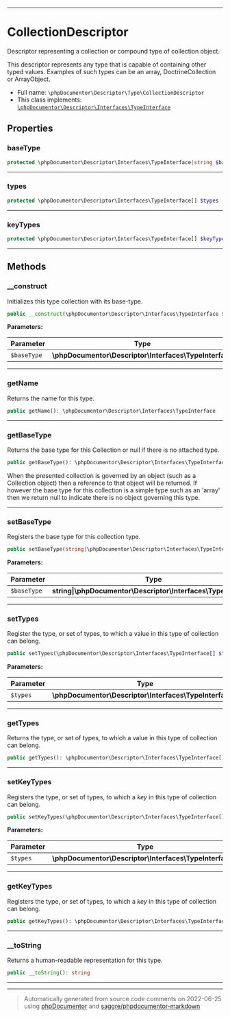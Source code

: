 ***

# CollectionDescriptor

Descriptor representing a collection or compound type of collection object.

This descriptor represents any type that is capable of containing other typed values. Examples of such
types can be an array, DoctrineCollection or ArrayObject.

* Full name: `\phpDocumentor\Descriptor\Type\CollectionDescriptor`
* This class implements:
[`\phpDocumentor\Descriptor\Interfaces\TypeInterface`](../Interfaces/TypeInterface.md)



## Properties


### baseType



```php
protected \phpDocumentor\Descriptor\Interfaces\TypeInterface|string $baseType
```






***

### types



```php
protected \phpDocumentor\Descriptor\Interfaces\TypeInterface[] $types
```






***

### keyTypes



```php
protected \phpDocumentor\Descriptor\Interfaces\TypeInterface[] $keyTypes
```






***

## Methods


### __construct

Initializes this type collection with its base-type.

```php
public __construct(\phpDocumentor\Descriptor\Interfaces\TypeInterface $baseType): mixed
```








**Parameters:**

| Parameter | Type | Description |
|-----------|------|-------------|
| `$baseType` | **\phpDocumentor\Descriptor\Interfaces\TypeInterface** |  |




***

### getName

Returns the name for this type.

```php
public getName(): \phpDocumentor\Descriptor\Interfaces\TypeInterface
```











***

### getBaseType

Returns the base type for this Collection or null if there is no attached type.

```php
public getBaseType(): \phpDocumentor\Descriptor\Interfaces\TypeInterface|null
```

When the presented collection is governed by an object (such as a Collection object) then a reference to that
object will be returned. If however the base type for this collection is a simple type such as an 'array' then
we return null to indicate there is no object governing this type.









***

### setBaseType

Registers the base type for this collection type.

```php
public setBaseType(string|\phpDocumentor\Descriptor\Interfaces\TypeInterface $baseType): void
```








**Parameters:**

| Parameter | Type | Description |
|-----------|------|-------------|
| `$baseType` | **string&#124;\phpDocumentor\Descriptor\Interfaces\TypeInterface** |  |




***

### setTypes

Register the type, or set of types, to which a value in this type of collection can belong.

```php
public setTypes(\phpDocumentor\Descriptor\Interfaces\TypeInterface[] $types): void
```








**Parameters:**

| Parameter | Type | Description |
|-----------|------|-------------|
| `$types` | **\phpDocumentor\Descriptor\Interfaces\TypeInterface[]** |  |




***

### getTypes

Returns the type, or set of types, to which a value in this type of collection can belong.

```php
public getTypes(): \phpDocumentor\Descriptor\Interfaces\TypeInterface[]
```











***

### setKeyTypes

Registers the type, or set of types, to which a *key* in this type of collection can belong.

```php
public setKeyTypes(\phpDocumentor\Descriptor\Interfaces\TypeInterface[] $types): void
```








**Parameters:**

| Parameter | Type | Description |
|-----------|------|-------------|
| `$types` | **\phpDocumentor\Descriptor\Interfaces\TypeInterface[]** |  |




***

### getKeyTypes

Registers the type, or set of types, to which a *key* in this type of collection can belong.

```php
public getKeyTypes(): \phpDocumentor\Descriptor\Interfaces\TypeInterface[]
```











***

### __toString

Returns a human-readable representation for this type.

```php
public __toString(): string
```











***


***
> Automatically generated from source code comments on 2022-06-25 using [phpDocumentor](http://www.phpdoc.org/) and [saggre/phpdocumentor-markdown](https://github.com/Saggre/phpDocumentor-markdown)

